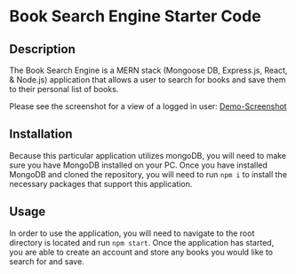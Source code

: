 # Book Search Engine Starter Code

## Description
The Book Search Engine is a MERN stack (Mongoose DB, Express.js, React, & Node.js) application that allows a user to search for books and save them to their personal list of books. 

Please see the screenshot for a view of a logged in user: 
[Demo-Screenshot](./book-search-screenshot.png)

## Installation
Because this particular application utilizes mongoDB, you will need to make sure you have MongoDB installed on your PC. Once you have installed MongoDB and cloned the repository, you will need to run `npm i` to install the necessary packages that support this application.

## Usage
In order to use the application, you will need to navigate to the root directory is located and run `npm start`. Once the application has started, you are able to create an account and store any books you would like to search for and save.
